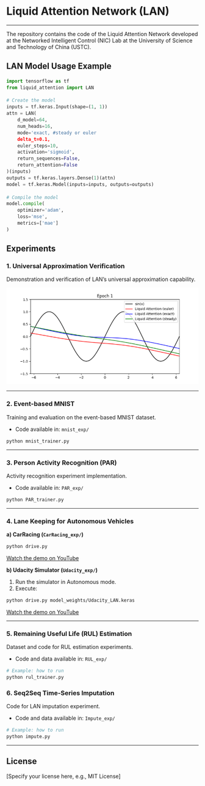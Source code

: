 # Liquid Attention Network (LAN)
---
The repository contains the code of the Liquid Attention Network developed at the Networked Intelligent Control (NIC) Lab at the University of Science and Technology of China (USTC).


## LAN Model Usage Example

```python
import tensorflow as tf
from liquid_attention import LAN

# Create the model
inputs = tf.keras.Input(shape=(1, 1))
attn = LAN(
    d_model=64,
    num_heads=16,
    mode='exact, #steady or euler
    delta_t=0.1,
    euler_steps=10,
    activation='sigmoid',
    return_sequences=False,
    return_attention=False
)(inputs)
outputs = tf.keras.layers.Dense(1)(attn)
model = tf.keras.Model(inputs=inputs, outputs=outputs)

# Compile the model
model.compile(
    optimizer='adam',
    loss='mse',
    metrics=['mae']
)
```


## Experiments

### 1. Universal Approximation Verification

Demonstration and verification of LAN’s universal approximation capability.

![Universal Approximation Demo](plots/uat.gif)

---

### 2. Event-based MNIST

Training and evaluation on the event-based MNIST dataset.

* Code available in: `mnist_exp/`

```bash
python mnist_trainer.py
```

---

### 3. Person Activity Recognition (PAR)

Activity recognition experiment implementation.

* Code available in: `PAR_exp/`

```bash
python PAR_trainer.py
```

---

### 4. Lane Keeping for Autonomous Vehicles

**a) CarRacing (`CarRacing_exp/`)**

```bash
python drive.py
```
[Watch the demo on YouTube](https://youtu.be/PAclVXbzsms)


**b) Udacity Simulator (`Udacity_exp/`)**

1. Run the simulator in Autonomous mode.
2. Execute:

```bash
python drive.py model_weights/Udacity_LAN.keras
```
[Watch the demo on YouTube](https://youtu.be/tKfO55TwN0M)

---

### 5. Remaining Useful Life (RUL) Estimation

Dataset and code for RUL estimation experiments.

* Code and data available in: `RUL_exp/`

```bash
# Example: how to run
python rul_trainer.py
```


### 6. Seq2Seq Time-Series Imputation
Code for LAN imputation experiment.

* Code and data available in: `Impute_exp/`

```bash
# Example: how to run
python impute.py
```

---

## License

[Specify your license here, e.g., MIT License]
